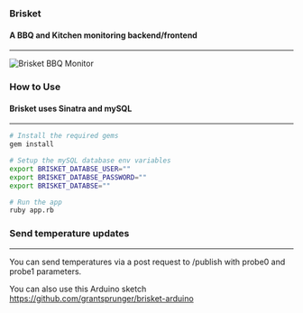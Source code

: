 ### Brisket
#### A BBQ and Kitchen monitoring backend/frontend
***

![Brisket BBQ Monitor](http://static.grantsprunger.com/brisket.jpg)

### How to Use
#### Brisket uses Sinatra and mySQL
***

  ```bash
  # Install the required gems
  gem install
  
  # Setup the mySQL database env variables
  export BRISKET_DATABSE_USER=""
  export BRISKET_DATABSE_PASSWORD=""
  export BRISKET_DATABSE=""

  # Run the app
  ruby app.rb
  ```

### Send temperature updates
***

You can send temperatures via a post request to /publish with probe0 and probe1 parameters.

You can also use this Arduino sketch https://github.com/grantsprunger/brisket-arduino